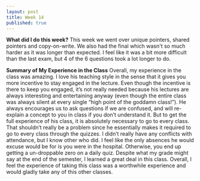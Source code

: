 ```yaml
---
layout: post
title: Week 14
published: true
---
```


**What did I do this week?**  This week we went over unique pointers, shared pointers and copy-on-write. We also had the final which wasn't so much harder as it was longer than expected. I feel like it was a bit more difficult than the last exam, but 4 of the 6 questions took a lot longer to do.

**Summary of My Experience in the Class**  Overall, my experience in the class was amazing. I love his teaching style in the sense that it gives you more incentive to stay engaged in the lecture. Even though the incentive is there to keep you engaged, it’s not really needed because his lectures are always interesting and entertaining anyway (even though the entire class was always silent at every single “high point of the goddamn class!”). He always encourages us to ask questions if we are confused, and will re-explain a concept to you in class if you don’t understand it. But to get the full experience of his class, it is absolutely necessary to go to every class. That shouldn’t really be a problem since he essentially makes it required to go to every class through the quizzes. I didn’t really have any conflicts with attendance, but I know other who did. I feel like the only absences he would excuse would be for is you were in the hospital. Otherwise, you end up getting a un-droppable zero on a daily quiz. Despite what my grade might say at the end of the semester, I learned a great deal in this class. Overall, I feel the experience of taking this class was a worthwhile experience and would gladly take any of this other classes.